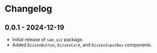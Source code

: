 
# Changelog

## 0.0.1 - 2024-12-19
- Initial release of `sam_uiz` package.
- Added `DizzexButton`, `DizzexCard`, and `DizzexInputBox` components.
